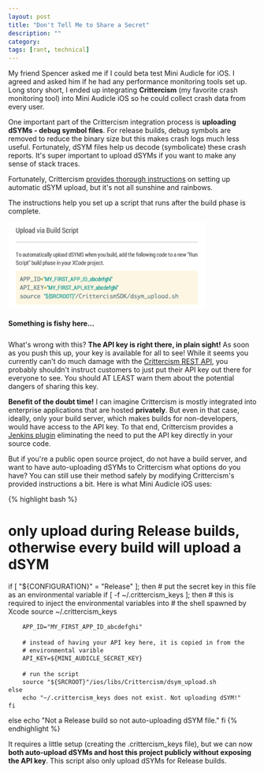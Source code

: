 ```yaml
---
layout: post
title: "Don't Tell Me to Share a Secret"
description: ""
category: 
tags: [rant, technical]
---
```


My friend Spencer asked me if I could beta test Mini Audicle for iOS. I agreed and asked him if he had any performance monitoring tools set up. Long story short, I ended up integrating **Crittercism** (my favorite crash monitoring tool) into Mini Audicle iOS so he could collect crash data from every user. 

One important part of the Crittercism integration process is **uploading dSYMs - debug symbol files**. For release builds, debug symbols are removed to reduce the binary size but this makes crash logs much less useful. Fortunately, dSYM files help us decode (symbolicate) these crash reports. It's super important to upload dSYMs if you want to make any sense of stack traces.

Fortunately, Crittercism [provides thorough instructions][1] on setting up automatic dSYM upload, but it's not all sunshine and rainbows.

<!--break-->

The instructions help you set up a script that runs after the build phase is complete. 

<div>
	<img style="max-width: 400px; border: 0px solid #000000;" src="/assets/images/posts/2015-01-08/not_the_key.png"/>
	<p class="caption-text" style="line-height: 1.5em;  margin-bottom: 24px;"><strong>Something is fishy here...</strong></p>
</div>

What's wrong with this? **The API key is right there, in plain sight!** As soon as you push this up, your key is available for all to see! While it seems you currently can't do much damage with the [Crittercism REST API][2], you probably shouldn't instruct customers to just put their API key out there for everyone to see. You should AT LEAST warn them about the potential dangers of sharing this key.

**Benefit of the doubt time!** I can imagine Crittercism is mostly integrated into enterprise applications that are hosted **privately**. But even in that case, ideally, only your build server, which makes builds for non-developers, would have access to the API key. To that end, Crittercism provides a [Jenkins plugin][3] eliminating the need to put the API key directly in your source code. 

But if you're a public open source project, do not have a build server, and want to have auto-uploading dSYMs to Crittercism what options do you have? You can still use their method safely by modifying Crittercism's provided instructions a bit. Here is what Mini Audicle iOS uses: 

{% highlight bash %}
# only upload during Release builds, otherwise every build will upload a dSYM
if [ "${CONFIGURATION}" = "Release" ]; then
    # put the secret key in this file as an environmental variable
    if [ -f ~/.crittercism_keys ]; then
		# this is required to inject the environmental variables into
		# the shell spawned by Xcode
        source ~/.crittercism_keys

        APP_ID="MY_FIRST_APP_ID_abcdefghi"

		# instead of having your API key here, it is copied in from the
		# environmental varible
        API_KEY=${MINI_AUDICLE_SECRET_KEY}

		# run the script
        source "${SRCROOT}"/ios/libs/Crittercism/dsym_upload.sh
    else
        echo "~/.crittercism_keys does not exist. Not uploading dSYM!"
    fi
else
    echo "Not a Release build so not auto-uploading dSYM file."
fi
{% endhighlight %}
 
It requires a little setup (creating the .crittercism_keys file), but we can now **both auto-upload dSYMs and host this project publicly without exposing the API key**. This script also only upload dSYMs for Release builds. 

[1]: http://support.crittercism.com/articles/knowledge_base/Uploading-dSYMs-to-Crittercism-automatically/
[2]: http://docs.crittercism.com/api/api.html
[3]: https://wiki.jenkins-ci.org/display/JENKINS/Crittercism+dSYM+Plugin